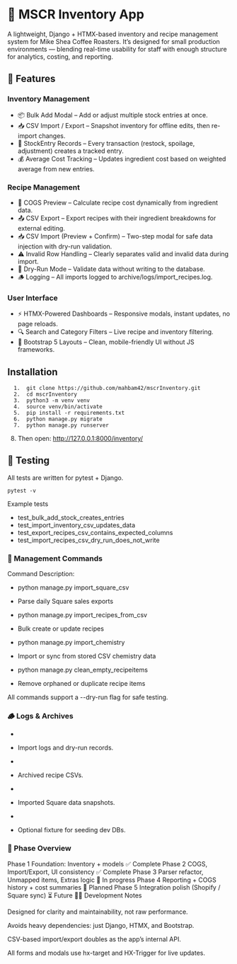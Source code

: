 # 🧾 MSCR Inventory App

A lightweight, Django + HTMX-based inventory and recipe management system for Mike Shea Coffee Roasters.
It’s designed for small production environments — blending real-time usability for staff with enough structure for analytics, costing, and reporting.

## 🚀 Features

### Inventory Management

- 📦 Bulk Add Modal – Add or adjust multiple stock entries at once.
- 📥 CSV Import / Export – Snapshot inventory for offline edits, then re-import changes.
- 🧾 StockEntry Records – Every transaction (restock, spoilage, adjustment) creates a tracked entry.
- 💰 Average Cost Tracking – Updates ingredient cost based on weighted average from new entries.

### Recipe Management

- 🧮 COGS Preview – Calculate recipe cost dynamically from ingredient data.
- 📤 CSV Export – Export recipes with their ingredient breakdowns for external editing.
- 📥 CSV Import (Preview + Confirm) – Two-step modal for safe data injection with dry-run validation.
- ⚠️ Invalid Row Handling – Clearly separates valid and invalid data during import.
- 💾 Dry-Run Mode – Validate data without writing to the database.
- 🪵 Logging – All imports logged to archive/logs/import_recipes.log.

### User Interface

- ⚡ HTMX-Powered Dashboards – Responsive modals, instant updates, no page reloads.
- 🔍 Search and Category Filters – Live recipe and inventory filtering.
- 🧱 Bootstrap 5 Layouts – Clean, mobile-friendly UI without JS frameworks.

## Installation

~~~
  1.  git clone https://github.com/mahbam42/mscrInventory.git
  2.  cd mscrInventory
  3.  python3 -m venv venv
  4.  source venv/bin/activate
  5.  pip install -r requirements.txt
  6.  python manage.py migrate
  7.  python manage.py runserver
~~~
  8. Then open: http://127.0.0.1:8000/inventory/

## 🧪 Testing

All tests are written for pytest + Django.

~~~
pytest -v
~~~

Example tests

- test_bulk_add_stock_creates_entries
- test_import_inventory_csv_updates_data
- test_export_recipes_csv_contains_expected_columns
- test_import_recipes_csv_dry_run_does_not_write

### 🧰 Management Commands
Command	Description: 
- python manage.py import_square_csv
 - Parse daily Square sales exports

- python manage.py import_recipes_from_csv
 -  Bulk create or update recipes

- python manage.py import_chemistry
 - Import or sync from stored CSV chemistry data

- python manage.py clean_empty_recipeitems
 - Remove orphaned or duplicate recipe items

All commands support a --dry-run flag for safe testing.

### 🪵 Logs & Archives

- ~~~ archive/logs/ ~~~
 - Import logs and dry-run records.

- ~~~ archive/recipes/ ~~~
 - Archived recipe CSVs.

- ~~~ archive/squareCSVs/ ~~~
 - Imported Square data snapshots.

- ~~~ archive/data/seed.json ~~~
 - Optional fixture for seeding dev DBs.

### 🧱 Phase Overview

Phase 1	Foundation: Inventory + models	✅ Complete
Phase 2	COGS, Import/Export, UI consistency	✅ Complete
Phase 3	Parser refactor, Unmapped items, Extras logic	🧩 In progress
Phase 4	Reporting + COGS history + cost summaries	🧭 Planned
Phase 5	Integration polish (Shopify / Square sync)	⏳ Future
🧑‍💻 Development Notes

Designed for clarity and maintainability, not raw performance.

Avoids heavy dependencies: just Django, HTMX, and Bootstrap.

CSV-based import/export doubles as the app’s internal API.

All forms and modals use hx-target and HX-Trigger for live updates.